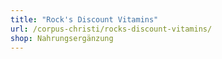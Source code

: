 ```yaml
---
title: "Rock's Discount Vitamins"
url: /corpus-christi/rocks-discount-vitamins/
shop: Nahrungsergänzung
---
```

